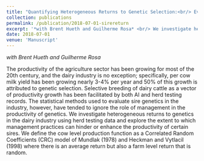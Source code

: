 ```yaml
---
title: "Quantifying Heterogeneous Returns to Genetic Selection:<br/> Evidence from Wisconsin Dairies"
collection: publications
permalink: /publication/2018-07-01-sirereturn
excerpt: '*with Brent Hueth and Guilherme Rosa* <br/> We investigate heterogeneous returns to genetics in the dairy industry using herd testing data and explore the extent to which management practices can hinder or enhance the productivity of certain sires.'
date: 2018-07-01
venue: 'Manuscript'
---
```


*with Brent Hueth and Guilherme Rosa*

The productivity of the agriculture sector has been growing for most of the 20th century, and the dairy industry is no exception; specifically, per cow milk yield has been growing nearly 3-4% per year and 50% of this growth is attributed to genetic selection.  Selective breeding of dairy cattle as a vector of productivity growth has been facilitated by both AI and herd testing records. The statistical methods used to evaluate sire genetics in the industry, however, have tended to ignore the role of management in the productivity of genetics. We investigate heterogeneous returns to genetics in the dairy industry using herd testing data and explore the extent to which management practices can hinder or enhance the productivity of certain sires.  We define the cow level production function as a Correlated Random Coefficients (CRC) model of Mundlak (1978) and Heckman and Vytlacil (1998) where there is an average return but also a farm level return that is random.
